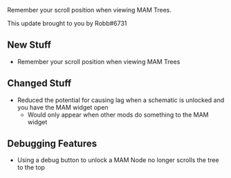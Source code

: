 Remember your scroll position when viewing MAM Trees.




This update brought to you by Robb#6731

## New Stuff

- Remember your scroll position when viewing MAM Trees

## Changed Stuff

- Reduced the potential for causing lag when a schematic is unlocked and you have the MAM widget open
  - Would only appear when other mods do something to the MAM widget

## Debugging Features

- Using a debug button to unlock a MAM Node no longer scrolls the tree to the top
